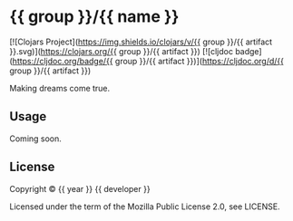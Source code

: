 # {{ group }}/{{ name }}

[![Clojars Project](https://img.shields.io/clojars/v/{{ group }}/{{ artifact }}.svg)](https://clojars.org/{{ group }}/{{ artifact }}) [![cljdoc badge](https://cljdoc.org/badge/{{ group }}/{{ artifact }})](https://cljdoc.org/d/{{ group }}/{{ artifact }})

Making dreams come true.

## Usage

Coming soon.

## License

Copyright © {{ year }} {{ developer }}

Licensed under the term of the Mozilla Public License 2.0, see LICENSE.
